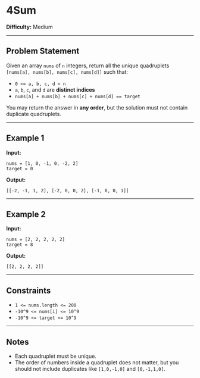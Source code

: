 # 4Sum

**Difficulty:** Medium

---

## Problem Statement

Given an array `nums` of `n` integers, return all the unique quadruplets `[nums[a], nums[b], nums[c], nums[d]]` such that:

* `0 <= a, b, c, d < n`
* `a`, `b`, `c`, and `d` are **distinct indices**
* `nums[a] + nums[b] + nums[c] + nums[d] == target`

You may return the answer in **any order**, but the solution must not contain duplicate quadruplets.

---

## Example 1

**Input:**

```
nums = [1, 0, -1, 0, -2, 2]
target = 0
```

**Output:**

```
[[-2, -1, 1, 2], [-2, 0, 0, 2], [-1, 0, 0, 1]]
```

---

## Example 2

**Input:**

```
nums = [2, 2, 2, 2, 2]
target = 8
```

**Output:**

```
[[2, 2, 2, 2]]
```

---

## Constraints

* `1 <= nums.length <= 200`
* `-10^9 <= nums[i] <= 10^9`
* `-10^9 <= target <= 10^9`

---

## Notes

* Each quadruplet must be unique.
* The order of numbers inside a quadruplet does not matter, but you should not include duplicates like `[1,0,-1,0]` and `[0,-1,1,0]`.
